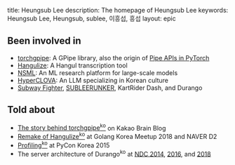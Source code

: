 title: Heungsub Lee
description: The homepage of Heungsub Lee
keywords: Heungsub Lee, Heungsub, sublee, 이흥섭, 흥섭
layout: epic

Been involved in
----------------

- [torchgpipe][]: A GPipe library, also the origin of [Pipe APIs in PyTorch][pytorch-pipe]
- [Hangulize][]: A Hangul transcription tool
- [NSML][]: An ML research platform for large-scale models
- [HyperCLOVA][]: An LLM specializing in Korean culture
- [Subway Fighter][], [SUBLEERUNKER][], KartRider Dash, and Durango

[nsml]:           https://arxiv.org/abs/1712.05902
[hyperclova]:     https://clova.ai/hyperclova
[torchgpipe]:     https://torchgpipe.readthedocs.io/
[pytorch-pipe]:   https://pytorch.org/docs/2.0/pipeline.html
[hangulize]:      https://hangulize.org/
[trueskill]:      https://trueskill.org/
[subway fighter]: https://yeonghoey.itch.io/subway-fighter
[subleerunker]:   /runker/
[deviantart]:     https://www.deviantart.com/sublee
[nexon]:          https://company.nexon.com/en/

Told about
----------

- [The story behind torchgpipe<sup>ko</sup>][torchgpipe-blog] on Kakao Brain Blog
- [Remake of Hangulize<sup>ko</sup>][gokr1808] at Golang Korea Meetup 2018 and NAVER D2
- [Profiling<sup>ko</sup>][pycon15] at PyCon Korea 2015
- The server architecture of Durango<sup>ko</sup> at [NDC 2014][ndc14], [2016][ndc16], and [2018][ndc18]

[torchgpipe-blog]: https://web.archive.org/web/20211020112459/https://kakaobrain.com/blog/66
[gokr1808]: https://subl.ee/~gokr1808
[pycon15]:  https://subl.ee/~pycon15

[ndc14]: https://subl.ee/~ndc14
[ndc16]: https://subl.ee/~ndc16
[ndc18]: https://subl.ee/~ndc18
